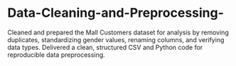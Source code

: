 # Data-Cleaning-and-Preprocessing-
Cleaned and prepared the Mall Customers dataset for analysis by removing duplicates, standardizing gender values, renaming columns, and verifying data types. Delivered a clean, structured CSV and Python code for reproducible data preprocessing.
